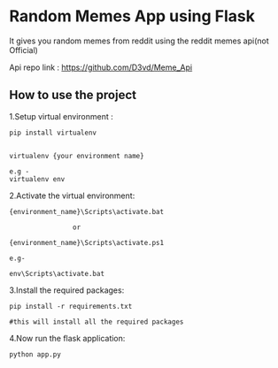 
# Random Memes App using Flask
It gives you random memes from reddit using the reddit memes api(not Official)

Api repo link : https://github.com/D3vd/Meme_Api





## How to use the project

1.Setup virtual environment :

    pip install virtualenv
    
    
    virtualenv {your environment name}

    e.g - 
    virtualenv env

2.Activate the virtual environment:

    {environment_name}\Scripts\activate.bat
                    
                    or
                    
    {environment_name}\Scripts\activate.ps1

    e.g-

    env\Scripts\activate.bat                

3.Install the required packages:

    pip install -r requirements.txt

    #this will install all the required packages

4.Now run the flask application:


    python app.py


    
    

